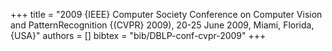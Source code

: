 +++
title =  "2009 {IEEE} Computer Society Conference on Computer Vision and PatternRecognition {(CVPR} 2009), 20-25 June 2009, Miami, Florida, {USA}"
authors = []
bibtex = "bib/DBLP-conf-cvpr-2009"
+++
